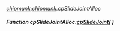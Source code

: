 _[chipmunk](../../modules/chipmunk/chipmunk-module.md):[chipmunk](../../modules/chipmunk/chipmunk-module.md).cpSlideJointAlloc_
##### Function cpSlideJointAlloc:[cpSlideJoint](../../modules/chipmunk/chipmunk-cpslidejoint.md)(  )
